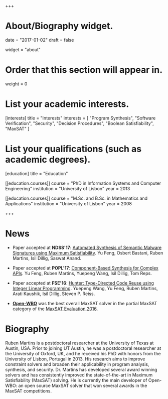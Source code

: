 +++
# About/Biography widget.

date = "2017-01-02"
draft = false

widget = "about"

# Order that this section will appear in.
weight = 0

# List your academic interests.
[interests]
  title = "Interests"
  interests = [
    "Program Synthesis",
    "Software Verification",
    "Security",
    "Decision Procedures",
    "Boolean Satisfiability",
    "MaxSAT"
  ]

# List your qualifications (such as academic degrees).
[education]
  title = "Education"

[[education.courses]]
  course = "PhD in Information Systems and Computer Engineering"
  institution = "University of Lisbon"
  year = 2013

[[education.courses]]
  course = "M.Sc. and B.Sc. in Mathematics and Applications"
  institution = "University of Lisbon"
  year = 2008
 
+++

# News

* Paper accepted at **NDSS'17**: [Automated Synthesis of Semantic Malware Signatures using Maximum Satisfiability](http://www.cs.utexas.edu/users/yufeng/papers/ndss17-astroid.pdf). Yu Feng, Osbert Bastani, Ruben Martins, Isil Dillig, Saswat Anand.

* Paper accepted at **POPL'17**: [Component-Based Synthesis for Complex APIs](http://www.cs.utexas.edu/users/yufeng/papers/sypet.pdf). Yu Feng, Ruben Martins, Yuepeng Wang, Isil Dillig, Tom Reps.

* Paper accepted at **FSE'16**: [Hunter: Type-Directed Code Reuse using Integer Linear Programming](http://www.cs.utexas.edu/~isil/hunter.pdf). Yuepeng Wang, Yu Feng, Ruben Martins, Arati Kaushik, Isil Dillig, Steven P. Reiss.

* **[Open-WBO](http://sat.inesc-id.pt/open-wbo/)** was the best overall MaxSAT solver in the partial MaxSAT category of the [MaxSAT Evaluation 2016](http://maxsat.ia.udl.cat/introduction/).


# Biography

Ruben Martins is a postdoctoral researcher at the University of Texas at Austin,
USA. Prior to joining UT Austin, he was a postdoctoral researcher at the
University of Oxford, UK, and he received his PhD with honors from the 
University of Lisbon, Portugal in 2013. His research aims to improve constraint
solvers and broaden their applicability in program analysis, synthesis, and
security. Dr. Martins has developed several award winning solvers and has
consistently improved the state-of-the-art in Maximum Satisfiability (MaxSAT)
solving. He is currently the main developer of Open-WBO: an open source MaxSAT
solver that won several awards in the MaxSAT competitions.
